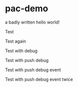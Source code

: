 # pac-demo

a badly written hello world!

Test

Test again

Test with debug

Test with push debug

Test with push debug event

Test with push debug event twice
